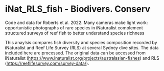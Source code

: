 # iNat_RLS_fish - Biodivers. Conserv
Code and data for Roberts et al. 2022. Many cameras make light work: opportunistic photographs of rare species in iNaturalist complement structured surveys of reef fish to better understand species richness

This anaylsis compares fish diversity and species composition recorded by iNaturalist and Reef Life Survey (RLS) at several Sydney dive sites. The data included here are processed.
The original data can be accessed from iNaturalist (https://www.inaturalist.org/projects/australasian-fishes) and RLS (https://reeflifesurvey.com/survey-data/).

